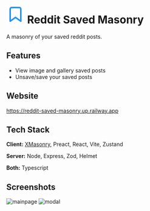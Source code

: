 # ![Alt text](./client/public/favicon.svg) Reddit Saved Masonry

A masonry of your saved reddit posts.

## Features
- View image and gallery saved posts
- Unsave/save your saved posts

## Website

https://reddit-saved-masonry.up.railway.app

## Tech Stack

**Client:** [XMasonry](https://github.com/ZitRos/react-xmasonry), Preact, React, Vite, Zustand

**Server:** Node, Express, Zod, Helmet

**Both:** Typescript

## Screenshots
![mainpage](https://user-images.githubusercontent.com/40745713/210842314-639eb9b4-06d9-4620-951b-616409d1de64.png)
![modal](https://user-images.githubusercontent.com/40745713/210842357-f7932dc0-6435-49b3-87e7-b527545d4b8b.png)
